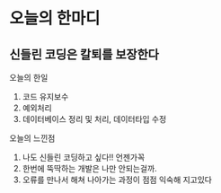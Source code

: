 # 오늘의 한마디
## 신들린 코딩은 칼퇴를 보장한다

오늘의 한일 
1. 코드 유지보수
2. 예외처리
3. 데이터베이스 정리 및 처리, 데이터타입 수정

오늘의 느낀점
1. 나도 신들린 코딩하고 싶다!! 언젠가꼭
2. 한번에 뚝딱하는 개발은 나만 안되는걸까.
3. 오류를 만나서 해쳐 나아가는 과정이 점점 익숙해 지고있다
